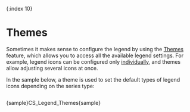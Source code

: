 {:index 10}
# Themes

Sometimes it makes sense to configure the legend by using the [Themes](../../Appearance_Settings/Themes) feature, which allows you to access all the available legend settings. For example, legend icons can be configured only [individually](Individual_Legend_Items#icons), and themes allow adjusting several icons at once.

In the sample below, a theme is used to set the default types of legend icons depending on the series type:

```

```

{sample}CS\_Legend\_Themes{sample}